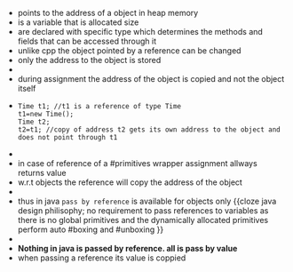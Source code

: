 - points to the address of a object in heap memory
- is a variable that is allocated size
- are declared with specific type which determines the methods and fields that can be accessed through it
- unlike cpp the object pointed by a reference can be changed
- only the address to the object is stored
-
- during assignment the address of the object is copied and not the object itself
- ```
  Time t1; //t1 is a reference of type Time
  t1=new Time(); 
  Time t2;
  t2=t1; //copy of address t2 gets its own address to the object and does not point through t1
  ```
-
- in  case of reference of a #primitives wrapper assignment allways returns value
- w.r.t objects the reference will copy the address of the object
-
- thus in java `pass by reference` is available for objects only {{cloze java design philisophy; no requirement to pass references to variables as there is no global primitives and the dynamically allocated primitives perform auto #boxing and #unboxing }}
-
- __Nothing in java is passed by reference. all is pass by value__
- when passing a reference its value is coppied